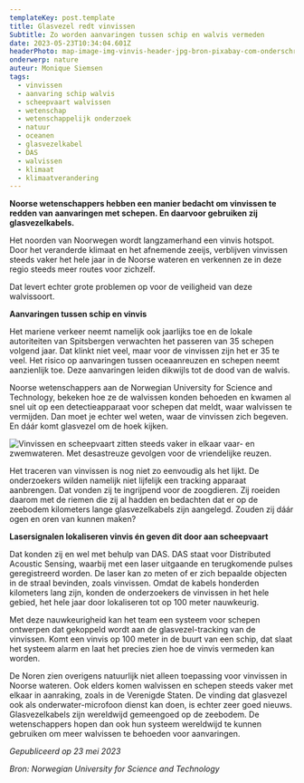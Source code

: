 ```yaml
---
templateKey: post.template
title: Glasvezel redt vinvissen
Subtitle: Zo worden aanvaringen tussen schip en walvis vermeden
date: 2023-05-23T10:34:04.601Z
headerPhoto: map-image-img-vinvis-header-jpg-bron-pixabay-com-onderschrift-vinvis-header
onderwerp: nature
auteur: Monique Siemsen
tags:
  - vinvissen
  - aanvaring schip walvis
  - scheepvaart walvissen
  - wetenschap
  - wetenschappelijk onderzoek
  - natuur
  - oceanen
  - glasvezelkabel
  - DAS
  - walvissen
  - klimaat
  - klimaatverandering
---
```

**Noorse wetenschappers hebben een manier bedacht om vinvissen te redden van aanvaringen met schepen. En daarvoor gebruiken zij glasvezelkabels.**



Het noorden van Noorwegen wordt langzamerhand een vinvis hotspot. Door het veranderde klimaat en het afnemende zeeijs, verblijven vinvissen steeds vaker het hele jaar in de Noorse wateren en verkennen ze in deze regio steeds meer routes voor zichzelf.

Dat levert echter grote problemen op voor de veiligheid van deze walvissoort.



**Aanvaringen tussen schip en vinvis**

Het mariene verkeer neemt namelijk ook jaarlijks toe en de lokale autoriteiten van Spitsbergen verwachten het passeren van 35 schepen volgend jaar. Dat klinkt niet veel, maar voor de vinvissen zijn het er 35 te veel. Het risico op aanvaringen tussen oceaanreuzen en schepen neemt aanzienlijk toe. Deze aanvaringen leiden dikwijls tot de dood van de walvis.



Noorse wetenschappers aan de Norwegian University for Science and Technology, bekeken hoe ze de walvissen konden behoeden en kwamen al snel uit op een detectieapparaat voor schepen dat meldt, waar walvissen te vermijden. Dan moet je echter wel weten, waar de vinvissen zich begeven. En dáár komt glasvezel om de hoek kijken.

![Vinvissen en scheepvaart zitten steeds vaker in elkaar vaar- en zwemwateren. Met desastreuze gevolgen voor de vriendelijke reuzen.](/img/vinvis-2.jpg "Pixabay.com")

Het traceren van vinvissen is nog niet zo eenvoudig als het lijkt. De onderzoekers wilden namelijk niet lijfelijk een tracking apparaat aanbrengen. Dat vonden zij te ingrijpend voor de zoogdieren. Zij roeiden daarom met de riemen die zij al hadden en bedachten dat er op de zeebodem kilometers lange glasvezelkabels zijn aangelegd. Zouden zij dáár ogen en oren van kunnen maken?

**Lasersignalen lokaliseren vinvis én geven dit door aan scheepvaart**

Dat konden zij en wel met behulp van DAS. DAS staat voor Distributed Acoustic Sensing, waarbij met een laser uitgaande en terugkomende pulses geregistreerd worden. De laser kan zo meten of er zich bepaalde objecten in de straal bevinden, zoals vinvissen. Omdat de kabels honderden kilometers lang zijn, konden de onderzoekers de vinvissen in het hele gebied, het hele jaar door lokaliseren tot op 100 meter nauwkeurig.



Met deze nauwkeurigheid kan het team een systeem voor schepen ontwerpen dat gekoppeld wordt aan de glasvezel-tracking van de vinvissen. Komt een vinvis op 100 meter in de buurt van een schip, dat slaat het systeem alarm en laat het precies zien hoe de vinvis vermeden kan worden.

De Noren zien overigens natuurlijk niet alleen toepassing voor vinvissen in Noorse wateren. Ook elders komen walvissen en schepen steeds vaker met elkaar in aanraking, zoals in de Verenigde Staten. De vinding dat glasvezel ook als onderwater-microfoon dienst kan doen, is echter zeer goed nieuws. Glasvezelkabels zijn wereldwijd gemeengoed op de zeebodem. De wetenschappers hopen dan ook hun systeem wereldwijd te kunnen gebruiken om meer walvissen te behoeden voor aanvaringen.

*Gepubliceerd op 23 mei 2023*

*Bron: Norwegian University for Science and Technology*